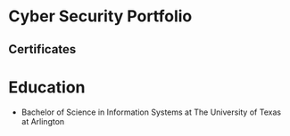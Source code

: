 # Cyber Security Portfolio

## Certificates

# Education
- Bachelor of Science in Information Systems at The University of Texas at Arlington
